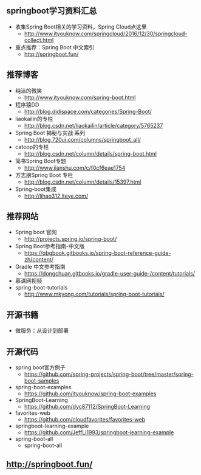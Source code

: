 ## springboot学习资料汇总

- 收集Spring Boot相关的学习资料，Spring Cloud点这里
    - http://www.ityouknow.com/springcloud/2016/12/30/springcloud-collect.html
- 重点推荐：Spring Boot 中文索引
    - http://springboot.fun/

## **推荐博客**
- 纯洁的微笑
    - http://www.ityouknow.com/spring-boot.html
- 程序猿DD
    - http://blog.didispace.com/categories/Spring-Boot/
- liaokailin的专栏
    - http://blog.csdn.net/liaokailin/article/category/5765237
- Spring Boot 揭秘与实战 系列
    - http://blog.720ui.com/columns/springboot_all/
- catoop的专栏
    - http://blog.csdn.net/column/details/spring-boot.html
- 简书Spring Boot专题
    - http://www.jianshu.com/c/f0cf6eae1754
- 方志朋Spring Boot 专栏
    - http://blog.csdn.net/column/details/15397.html
- Spring-boot集成
    - http://lihao312.iteye.com/
## **推荐网站**
- Spring boot 官网
    - http://projects.spring.io/spring-boot/
- Spring Boot参考指南-中文版
    - https://qbgbook.gitbooks.io/spring-boot-reference-guide-zh/content/
- Gradle 中文参考指南
    - https://dongchuan.gitbooks.io/gradle-user-guide-/content/tutorials/
- 慕课网视频
- spring-boot-tutorials
    - http://www.mkyong.com/tutorials/spring-boot-tutorials/
## **开源书籍**
- 微服务：从设计到部署

## **开源代码**
- spring boot官方例子
    - https://github.com/spring-projects/spring-boot/tree/master/spring-boot-samples
- spring-boot-examples
    - https://github.com/ityouknow/spring-boot-examples
- SpringBoot-Learning
    - https://github.com/dyc87112/SpringBoot-Learning
- favorites-web
    - https://github.com/cloudfavorites/favorites-web
- springboot-learning-example
    - https://github.com/JeffLi1993/springboot-learning-example
- spring-boot-all
    - spring-boot-all

## http://springboot.fun/
